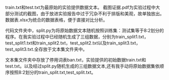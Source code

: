 train.txt和test.txt为最原始的实验提供数据文本。
截图证据.pdf为实验过程中大部分测试的截图，由于放进实验报告中过于冗杂不利于排版和美观，故单独放出。
数据表.xlsx为统合的数据表格，便于直接对比分析。

代码文件夹中，split.py为将原始数据文本随机按照训练集：测试集等于8:2划分的程序。在我实验过程中已经随机生成了三组数据，分别为train_split1.txt，test_split1.txt和train_split2.txt，test_split2.txt以及train_split3.txt，test_split3.txt.全存放于文本集文件夹中。

文本集文件夹中存放了停用词表ban.txt，实验提供的初始数据train.txt和test.txt。以及经过split.py随机生成的三组数据文本,还有我手动将原始数据集依顺序按照8:2划分的train_split.txt,test_split.txt。